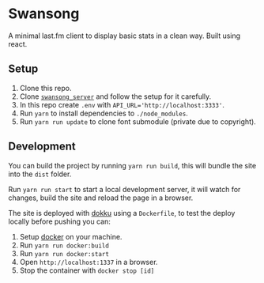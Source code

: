 # Swansong

A minimal last.fm client to display basic stats in a clean way. Built using react.

## Setup

1. Clone this repo.
2. Clone [`swansong_server`][server] and follow the setup for it carefully.
3. In this repo create `.env` with `API_URL='http://localhost:3333'`.
4. Run `yarn` to install dependencies to `./node_modules`.
3. Run `yarn run update` to clone font submodule (private due to copyright).

## Development

You can build the project by running `yarn run build`, this will
bundle the site into the `dist` folder.

Run `yarn run start` to start a local development server, it will
watch for changes, build the site and reload the page in
a browser.

The site is deployed with [dokku][dokku] using a `Dockerfile`, to test the deploy locally before pushing you can:

1. Setup [docker][docker] on your machine.
2. Run `yarn run docker:build`
3. Run `yarn run docker:start`
4. Open `http://localhost:1337` in a browser.
5. Stop the container with `docker stop [id]`

[server]: https://github.com/lkemitchll/swansong_server
[dokku]: https://github.com/dokku/dokku
[docker]: https://www.docker.com
